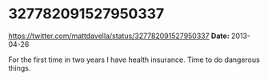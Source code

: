 # 327782091527950337
https://twitter.com/mattdavella/status/327782091527950337
**Date:** 2013-04-26

For the first time in two years I have health insurance. Time to do dangerous things.
